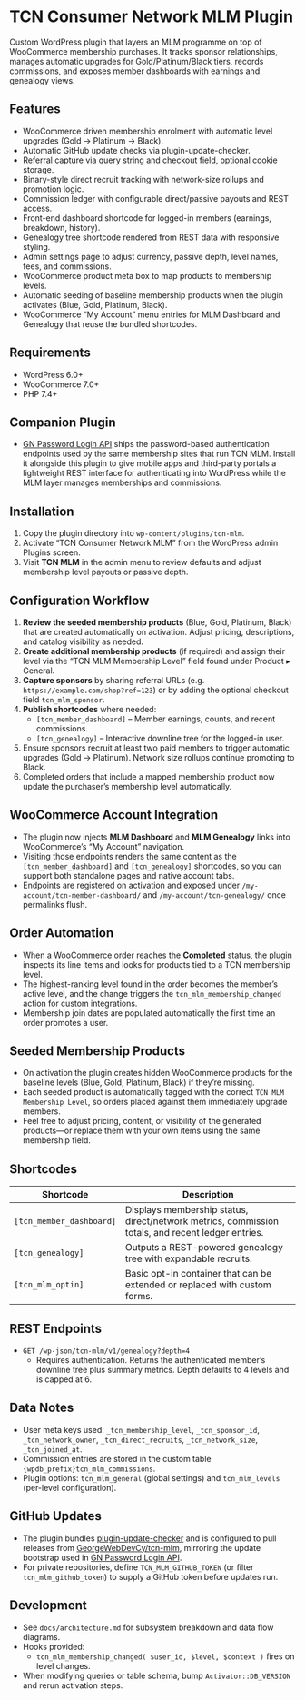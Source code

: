 ﻿# TCN Consumer Network MLM Plugin

Custom WordPress plugin that layers an MLM programme on top of WooCommerce membership purchases. It tracks sponsor relationships, manages automatic upgrades for Gold/Platinum/Black tiers, records commissions, and exposes member dashboards with earnings and genealogy views.

## Features
- WooCommerce driven membership enrolment with automatic level upgrades (Gold -> Platinum -> Black).
- Automatic GitHub update checks via plugin-update-checker.
- Referral capture via query string and checkout field, optional cookie storage.
- Binary-style direct recruit tracking with network-size rollups and promotion logic.
- Commission ledger with configurable direct/passive payouts and REST access.
- Front-end dashboard shortcode for logged-in members (earnings, breakdown, history).
- Genealogy tree shortcode rendered from REST data with responsive styling.
- Admin settings page to adjust currency, passive depth, level names, fees, and commissions.
- WooCommerce product meta box to map products to membership levels.
- Automatic seeding of baseline membership products when the plugin activates (Blue, Gold, Platinum, Black).
- WooCommerce “My Account” menu entries for MLM Dashboard and Genealogy that reuse the bundled shortcodes.

## Requirements
- WordPress 6.0+
- WooCommerce 7.0+
- PHP 7.4+

## Companion Plugin
- [GN Password Login API](https://github.com/GeorgeWebDevCy/gn-password-login-api) ships the password-based authentication endpoints used by the same membership sites that run TCN MLM. Install it alongside this plugin to give mobile apps and third-party portals a lightweight REST interface for authenticating into WordPress while the MLM layer manages memberships and commissions.

## Installation
1. Copy the plugin directory into `wp-content/plugins/tcn-mlm`.
2. Activate “TCN Consumer Network MLM” from the WordPress admin Plugins screen.
3. Visit **TCN MLM** in the admin menu to review defaults and adjust membership level payouts or passive depth.

## Configuration Workflow
1. **Review the seeded membership products** (Blue, Gold, Platinum, Black) that are created automatically on activation. Adjust pricing, descriptions, and catalog visibility as needed.
2. **Create additional membership products** (if required) and assign their level via the “TCN MLM Membership Level” field found under Product ▸ General.
3. **Capture sponsors** by sharing referral URLs (e.g. `https://example.com/shop?ref=123`) or by adding the optional checkout field `tcn_mlm_sponsor`.
4. **Publish shortcodes** where needed:
   - ` [tcn_member_dashboard] ` – Member earnings, counts, and recent commissions.
   - ` [tcn_genealogy] ` – Interactive downline tree for the logged-in user.
5. Ensure sponsors recruit at least two paid members to trigger automatic upgrades (Gold -> Platinum). Network size rollups continue promoting to Black.
6. Completed orders that include a mapped membership product now update the purchaser’s membership level automatically.

## WooCommerce Account Integration
- The plugin now injects **MLM Dashboard** and **MLM Genealogy** links into WooCommerce’s “My Account” navigation.
- Visiting those endpoints renders the same content as the ` [tcn_member_dashboard] ` and ` [tcn_genealogy] ` shortcodes, so you can support both standalone pages and native account tabs.
- Endpoints are registered on activation and exposed under `/my-account/tcn-member-dashboard/` and `/my-account/tcn-genealogy/` once permalinks flush.

## Order Automation
- When a WooCommerce order reaches the **Completed** status, the plugin inspects its line items and looks for products tied to a TCN membership level.
- The highest-ranking level found in the order becomes the member’s active level, and the change triggers the `tcn_mlm_membership_changed` action for custom integrations.
- Membership join dates are populated automatically the first time an order promotes a user.

## Seeded Membership Products
- On activation the plugin creates hidden WooCommerce products for the baseline levels (Blue, Gold, Platinum, Black) if they’re missing.
- Each seeded product is automatically tagged with the correct `TCN MLM Membership Level`, so orders placed against them immediately upgrade members.
- Feel free to adjust pricing, content, or visibility of the generated products—or replace them with your own items using the same membership field.

## Shortcodes
| Shortcode | Description |
|-----------|-------------|
| ` [tcn_member_dashboard] ` | Displays membership status, direct/network metrics, commission totals, and recent ledger entries. |
| ` [tcn_genealogy] ` | Outputs a REST-powered genealogy tree with expandable recruits. |
| ` [tcn_mlm_optin] ` | Basic opt-in container that can be extended or replaced with custom forms. |

## REST Endpoints
- `GET /wp-json/tcn-mlm/v1/genealogy?depth=4`
  - Requires authentication. Returns the authenticated member’s downline tree plus summary metrics. Depth defaults to 4 levels and is capped at 6.

## Data Notes
- User meta keys used: `_tcn_membership_level`, `_tcn_sponsor_id`, `_tcn_network_owner`, `_tcn_direct_recruits`, `_tcn_network_size`, `_tcn_joined_at`.
- Commission entries are stored in the custom table `{wpdb_prefix}tcn_mlm_commissions`.
- Plugin options: `tcn_mlm_general` (global settings) and `tcn_mlm_levels` (per-level configuration).

## GitHub Updates
- The plugin bundles [plugin-update-checker](https://github.com/YahnisElsts/plugin-update-checker) and is configured to pull releases from [GeorgeWebDevCy/tcn-mlm](https://github.com/GeorgeWebDevCy/tcn-mlm), mirroring the update bootstrap used in [GN Password Login API](https://github.com/GeorgeWebDevCy/gn-password-login-api).
- For private repositories, define `TCN_MLM_GITHUB_TOKEN` (or filter `tcn_mlm_github_token`) to supply a GitHub token before updates run.

## Development
- See `docs/architecture.md` for subsystem breakdown and data flow diagrams.
- Hooks provided:
  - `tcn_mlm_membership_changed( $user_id, $level, $context )` fires on level changes.
- When modifying queries or table schema, bump `Activator::DB_VERSION` and rerun activation steps.
